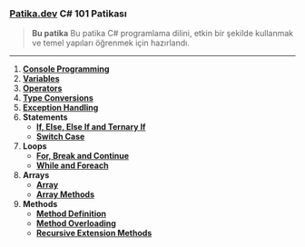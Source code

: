 ### [Patika.dev](patika.dev) C# 101 Patikası 
>  **Bu patika** Bu patika C# programlama dilini, etkin bir şekilde kullanmak ve temel yapıları öğrenmek için hazırlandı.
---
1. **[Console Programming](https://github.com/ulasdgndnz/PatikaDev-CSharp101/tree/main/console-programlama)**
2. **[Variables](https://github.com/ulasdgndnz/PatikaDev-CSharp101/tree/main/variables)**
3. **[Operators](https://github.com/ulasdgndnz/PatikaDev-CSharp101/tree/main/oprators)**
4. **[Type Conversions](https://github.com/ulasdgndnz/PatikaDev-CSharp101/tree/main/oprators)**
5. **[Exception Handling](https://github.com/ulasdgndnz/PatikaDev-CSharp101/tree/main/try-catch-finally)**
6. **Statements**
    - **[If, Else, Else If and Ternary If](https://github.com/ulasdgndnz/PatikaDev-CSharp101/tree/main/if-else-if)**
    - **[Switch Case](https://github.com/ulasdgndnz/PatikaDev-CSharp101/tree/main/switch-case)**
7. **Loops**
    - **[For, Break and Continue](https://github.com/ulasdgndnz/PatikaDev-CSharp101/tree/main/for-break-continue)**
    - **[While and Foreach](https://github.com/ulasdgndnz/PatikaDev-CSharp101/tree/main/while-foreach)**
8. **Arrays**
    - **[Array](https://github.com/ulasdgndnz/PatikaDev-CSharp101/tree/main/Arrays)**
    - **[Array Methods](https://github.com/ulasdgndnz/PatikaDev-CSharp101/tree/main/array-methods)**
9. **Methods**
    - **[Method Definition](https://github.com/ulasdgndnz/PatikaDev-CSharp101/tree/main/methods)**
    - **[Method Overloading](https://github.com/ulasdgndnz/PatikaDev-CSharp101/tree/main/method-overloading)**
    - **[Recursive Extension Methods](https://github.com/ulasdgndnz/PatikaDev-CSharp101/tree/main/recursive-extension-methods)**